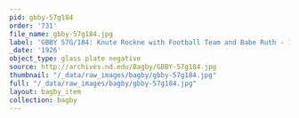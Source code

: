 ```yaml
---
pid: gbby-57g184
order: '731'
file_name: gbby-57g184.jpg
label: 'GBBY 57G/184: Knute Rockne with Football Team and Babe Ruth - 1926'
_date: '1926'
object_type: glass plate negative
source: http://archives.nd.edu/Bagby/GBBY-57g184.jpg
thumbnail: "/_data/raw_images/bagby/gbby-57g184.jpg"
full: "/_data/raw_images/bagby/gbby-57g184.jpg"
layout: bagby_item
collection: bagby
---
```

